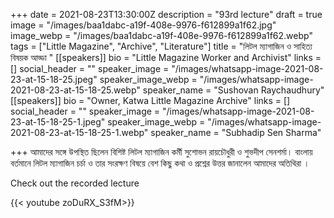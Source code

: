 +++
date = 2021-08-23T13:30:00Z
description = "93rd lecture"
draft = true
image = "/images/baa1dabc-a19f-408e-9976-f612899a1f62.jpg"
image_webp = "/images/baa1dabc-a19f-408e-9976-f612899a1f62.webp"
tags = ["Little Magazine", "Archive", "Literature"]
title = "লিটল ম্যাগাজিন ও সাহিত্য বিষয়ক আড্ডা "
[[speakers]]
bio = "Little Magazine Worker and Archivist"
links = []
social_header = ""
speaker_image = "/images/whatsapp-image-2021-08-23-at-15-18-25.jpeg"
speaker_image_webp = "/images/whatsapp-image-2021-08-23-at-15-18-25.webp"
speaker_name = "Sushovan Raychaudhury"
[[speakers]]
bio = "Owner, Katwa Little Magazine Archive"
links = []
social_header = ""
speaker_image = "/images/whatsapp-image-2021-08-23-at-15-18-25-1.jpeg"
speaker_image_webp = "/images/whatsapp-image-2021-08-23-at-15-18-25-1.webp"
speaker_name = "Subhadip Sen Sharma"

+++
আমাদের সঙ্গে উপস্থিত ছিলেন বিশিষ্ট লিটল ম্যাগাজিন কর্মী সুশোভন রায়চৌধুরী ও শুভদীপ সেনশর্মা। বাংলায় বর্তমানে লিটল ম্যাগাজিন  চর্চা ও তার সংরক্ষণ বিষয়ে বেশ কিছু কথা ও প্রশ্নের উত্তর জানালেন আমাদের অতিথিরা । 

 

Check out the recorded lecture

{{< youtube zoDuRX_S3fM>}}